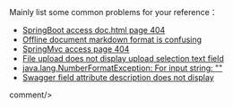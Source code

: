 Mainly list some common problems for your reference：

  * [SpringBoot access doc.html page 404](springboot-404.md)
  * [Offline document markdown format is confusing](md-format-error.md)
  * [SpringMvc access page 404](springmvc-404.md)
  * [File upload does not display upload selection text field](upload-error.md)
  * [java.lang.NumberFormatException: For input string: ""](format-exception.md)
  * [Swagger field attribute description does not display](swagger-des-not-found.md)


 
 <icp/> 
 comment/> 
 
 
 
 
